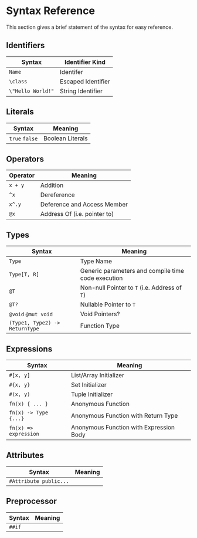 # Syntax Reference

This section gives a brief statement of the syntax for easy reference.

## Identifiers

| Syntax            | Identifier Kind    |
| ----------------- | ------------------ |
| `Name`            | Identifer          |
| `\class`          | Escaped Identifier |
| `\"Hello World!"` | String Identifier  |

## Literals

| Syntax         | Meaning          |
| -------------- | ---------------- |
| `true` `false` | Boolean Literals |

## Operators

| Operator | Meaning                      |
| -------- | ---------------------------- |
| `x + y`  | Addition                     |
| `^x`     | Dereference                  |
| `x^.y`   | Deference and Access Member  |
| `@x`     | Address Of (i.e. pointer to) |

## Types

| Syntax                         | Meaning                                            |
| ------------------------------ | -------------------------------------------------- |
| `Type`                         | Type Name                                          |
| `Type[T, R]`                   | Generic parameters and compile time code execution |
| `@T`                           | Non-null Pointer to `T`    (i.e. Address of `T`)   |
| `@T?`                          | Nullable Pointer to `T`                            |
| `@void` `@mut void`            | Void Pointers?                                     |
| `(Type1, Type2) -> ReturnType` | Function Type                                      |

## Expressions

| Syntax                | Meaning                                 |
| --------------------- | --------------------------------------- |
| `#[x, y]`             | List/Array Initializer                  |
| `#{x, y}`             | Set Initializer                         |
| `#(x, y)`             | Tuple Initializer                       |
| `fn(x) { ... }`       | Anonymous Function                      |
| `fn(x) -> Type {...}` | Anonymous Function with Return Type     |
| `fn(x) => expression` | Anonymous Function with Expression Body |

## Attributes

| Syntax                 | Meaning |
| ---------------------- | ------- |
| `#Attribute public...` |         |

## Preprocessor

| Syntax | Meaning |
| ------ | ------- |
| `##if` |         |
